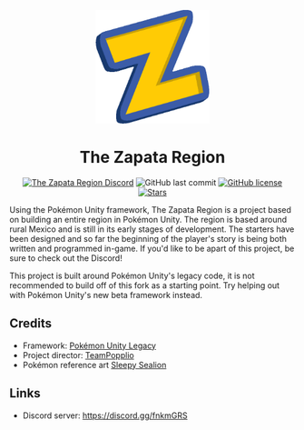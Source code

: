 <p align="center">
  <img alt="The Zapata Region Logo" width="200" height="200" src="https://github.com/Zapata-Project/PokemonUnity-Port/raw/master/TOOLS/Assets/zapata2.png" />
  <h1 align="center">The Zapata Region</h3>
  <p align="center">
    <a href="https://discord.gg/9fWfEjE"><img alt="The Zapata Region Discord" src="https://img.shields.io/discord/405910237623615488"></a>
  <img alt="GitHub last commit" src="https://img.shields.io/github/last-commit/Zapata-Project/PokemonUnity-Port">
  <a href="https://github.com/Zapata-Project/PokemonUnity-Port/blob/master/LICENSE.txt"><img alt="GitHub license" src="https://img.shields.io/github/license/Zapata-Project/PokemonUnity-Port"></a>
  <a href="https://github.com/Zapata-Project/PokemonUnity-Port/stargazers"><img alt="Stars" src="https://img.shields.io/github/stars/Zapata-Project/PokemonUnity-Port"></a>
  </p>
</p>

Using the Pokémon Unity framework, The Zapata Region is a project based on building an entire region in Pokémon Unity. The region is based around rural Mexico and is still in its early stages of development. The starters have been designed and so far the beginning of the player's story is being both written and programmed in-game. If you'd like to be apart of this project, be sure to check out the Discord! 


This project is built around Pokémon Unity's legacy code, it is not recommended to build off of this fork as a starting point. Try helping out with Pokémon Unity's new beta framework instead.

## Credits

* Framework: [Pokémon Unity Legacy](https://github.com/PokemonUnity/PokemonUnity)
* Project director: [TeamPopplio](https://github.com/TeamPopplio)
* Pokémon reference art [Sleepy Sealion](https://twitter.com/sleepy_sealion)

## Links

* Discord server: <https://discord.gg/fnkmGRS>
